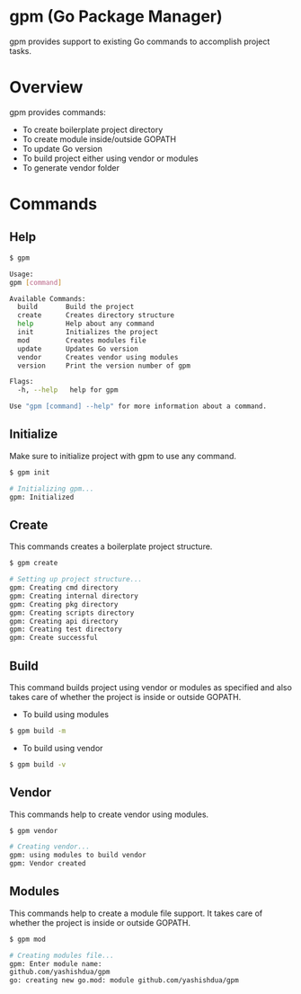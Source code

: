 # gpm (Go Package Manager)

gpm provides support to existing Go commands to accomplish project tasks.

# Overview

gpm provides commands:
* To create boilerplate project directory
* To create module inside/outside GOPATH
* To update Go version
* To build project either using vendor or modules
* To generate vendor folder

# Commands

## Help

```bash
$ gpm 

Usage:
gpm [command]

Available Commands:
  build       Build the project
  create      Creates directory structure
  help        Help about any command
  init        Initializes the project
  mod         Creates modules file
  update      Updates Go version
  vendor      Creates vendor using modules
  version     Print the version number of gpm

Flags:
  -h, --help   help for gpm

Use "gpm [command] --help" for more information about a command.
```

## Initialize
Make sure to initialize project with gpm to use any command.

```bash
$ gpm init

# Initializing gpm...
gpm: Initialized
```

## Create
This commands creates a boilerplate project structure.

```bash
$ gpm create

# Setting up project structure...
gpm: Creating cmd directory
gpm: Creating internal directory
gpm: Creating pkg directory
gpm: Creating scripts directory
gpm: Creating api directory
gpm: Creating test directory
gpm: Create successful
```

## Build
This command builds project using vendor or modules as specified and also takes care of whether the project is inside or outside GOPATH.

- To build using modules
```bash
$ gpm build -m
```

- To build using vendor
```bash
$ gpm build -v
```

## Vendor
This commands help to create vendor using modules.

```bash
$ gpm vendor

# Creating vendor...
gpm: using modules to build vendor
gpm: Vendor created
```

## Modules
This commands help to create a module file support. It takes care of whether the project is inside or outside GOPATH.

```bash
$ gpm mod

# Creating modules file...
gpm: Enter module name: 
github.com/yashishdua/gpm
go: creating new go.mod: module github.com/yashishdua/gpm
```
